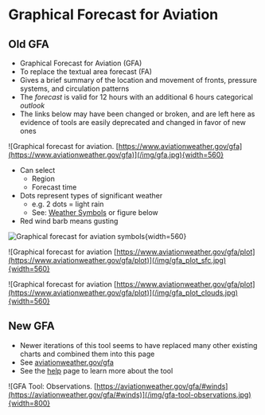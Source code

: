 # Graphical Forecast for Aviation

## Old GFA

* Graphical Forecast for Aviation (GFA)
* To replace the textual area forecast (FA)
* Gives a brief summary of the location and movement of fronts, pressure systems, and circulation patterns
* The *forecast* is valid for 12 hours with an additional 6 hours categorical *outlook*
* The links below may have been changed or broken, and are left here as evidence of tools are easily deprecated and changed in favor of new ones

![Graphical forecast for aviation. [https://www.aviationweather.gov/gfa](https://www.aviationweather.gov/gfa)](/img/gfa.jpg){width=560}

* Can select
  * Region
  * Forecast time
* Dots represent types of significant weather
  * e.g. 2 dots = light rain
  * See: [Weather Symbols](https://www.aviationweather.gov/metar/symbol) or figure below
* Red wind barb means gusting

![Graphical forecast for aviation symbols](/img/gfa-wx-symbols.jpg){width=560}

![Graphical forecast for aviation [https://www.aviationweather.gov/gfa/plot](https://www.aviationweather.gov/gfa/plot)](/img/gfa_plot_sfc.jpg){width=560}

![Graphical forecast for aviation [https://www.aviationweather.gov/gfa/plot](https://www.aviationweather.gov/gfa/plot)](/img/gfa_plot_clouds.jpg){width=560}

## New GFA

* Newer iterations of this tool seems to have replaced many other existing charts and combined them into this page
* See [aviationweather.gov/gfa](https://aviationweather.gov/gfa)
* See the [help](https://aviationweather.gov/gfa/help/) page to learn more about the tool

![GFA Tool: Observations. [https://aviationweather.gov/gfa/#winds](https://aviationweather.gov/gfa/#winds)](/img/gfa-tool-observations.jpg){width=800}
